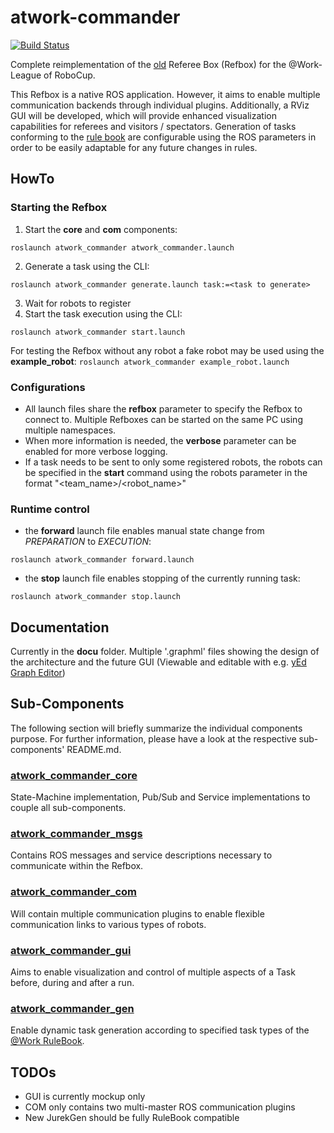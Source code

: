 # atwork-commander

[![Build Status](https://travis-ci.org/steup/atwork-commander.svg?branch=master)](https://travis-ci.org/steup/atwork-commander)

Complete reimplementation of the [old](https://github.com/robocup-at-work/at_work_central_factory_hub)
Referee Box (Refbox) for the @Work-League of RoboCup.

This Refbox is a native ROS application.
However, it aims to enable multiple communication backends through individual plugins.
Additionally, a RViz GUI will be developed, which will provide enhanced visualization
capabilities for referees and visitors / spectators.
Generation of tasks conforming to the [rule book](https://github.com/robocup-at-work/rulebook)
are configurable using the ROS parameters in order to be easily adaptable for
any future changes in rules.


## HowTo

### Starting the Refbox

1. Start the __core__ and __com__ components:
```
roslaunch atwork_commander atwork_commander.launch
```
2. Generate a task using the CLI:
```
roslaunch atwork_commander generate.launch task:=<task to generate>
```
3. Wait for robots to register
4. Start the task execution using the CLI:
```
roslaunch atwork_commander start.launch
```

For testing the Refbox without any robot a fake robot may be used using the **example_robot**:
`roslaunch atwork_commander example_robot.launch`

### Configurations

- All launch files share the __refbox__ parameter to specify the Refbox to connect
  to. Multiple Refboxes can be started on the same PC using multiple namespaces.
- When more information is needed, the __verbose__ parameter can be enabled for
  more verbose logging.
- If a task needs to be sent to only some registered robots, the robots can be
  specified in the __start__ command using the robots parameter in the format
  "<team_name>/<robot_name>"

### Runtime control

- the __forward__ launch file enables manual state change from *PREPARATION* to *EXECUTION*:
```
roslaunch atwork_commander forward.launch
```
- the __stop__ launch file enables stopping of the currently running task:
```
roslaunch atwork_commander stop.launch
```

## Documentation

Currently in the __docu__ folder. Multiple '.graphml' files showing the design
of the architecture and the future GUI (Viewable and editable with e.g.
[yEd Graph Editor](https://www.yworks.com/products/yed))

## Sub-Components

The following section will briefly summarize the individual components purpose.
For further information, please have a look at the respective sub-components' README.md.

### [atwork\_commander\_core](atwork_commander_core/README.md)

State-Machine implementation, Pub/Sub and Service implementations to couple all
sub-components.

### [atwork\_commander\_msgs](atwork_commander_msgs/README.md)

Contains ROS messages and service descriptions necessary to communicate within
the Refbox.

### [atwork\_commander\_com](atwork_commander_com/README.md)

Will contain multiple communication plugins to enable flexible communication
links to various types of robots.

### [atwork\_commander\_gui](atwork_commander_gui/README.md)

Aims to enable visualization and control of multiple aspects of a Task before,
during and after a run.

### [atwork\_commander\_gen](atwork_commander_gen/README.md)

Enable dynamic task generation according to specified task types of the
[@Work RuleBook](https://github.com/robocup-at-work/rulebook).

## TODOs

- GUI is currently mockup only
- COM only contains two multi-master ROS communication plugins
- New JurekGen should be fully RuleBook compatible
